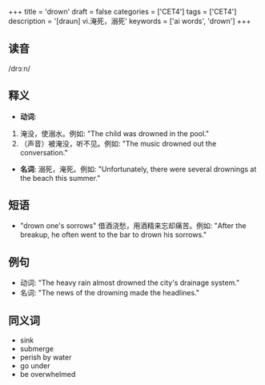 +++
title = 'drown'
draft = false
categories = ['CET4']
tags = ['CET4']
description = '[draun] vi.淹死，溺死'
keywords = ['ai words', 'drown']
+++

## 读音
/drɔːn/

## 释义
- **动词**: 
1. 淹没，使溺水。例如: "The child was drowned in the pool."
2. （声音）被淹没，听不见。例如: "The music drowned out the conversation."

- **名词**: 
溺死，淹死。例如: "Unfortunately, there were several drownings at the beach this summer."

## 短语
- "drown one's sorrows" 借酒浇愁，用酒精来忘却痛苦。例如: "After the breakup, he often went to the bar to drown his sorrows."

## 例句
- 动词: "The heavy rain almost drowned the city's drainage system."
- 名词: "The news of the drowning made the headlines."

## 同义词
- sink
- submerge
- perish by water
- go under
- be overwhelmed
